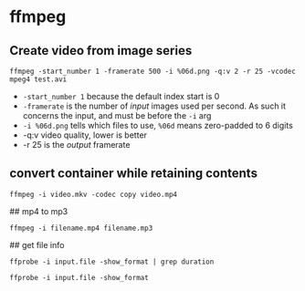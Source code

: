 # ffmpeg

## Create video from image series

`ffmpeg -start_number 1 -framerate 500 -i %06d.png -q:v 2 -r 25 -vcodec mpeg4 test.avi`

* `-start_number 1` because the default index start is 0
* `-framerate` is the number of *input* images used per second. As such it concerns the input, and must be before the `-i` arg
* `-i %06d.png` tells which files to use, `%06d` means zero-padded to 6 digits
* -q:v video quality, lower is better
* -r 25 is the *output* framerate

## convert container while retaining contents

`ffmpeg -i video.mkv -codec copy video.mp4`

## mp4 to mp3

`ffmpeg -i filename.mp4 filename.mp3`

## get file info

`ffprobe -i input.file -show_format | grep duration`

`ffprobe -i input.file -show_format`
